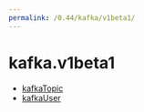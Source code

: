 ```yaml
---
permalink: /0.44/kafka/v1beta1/
---
```


# kafka.v1beta1



* [kafkaTopic](kafkaTopic.md)
* [kafkaUser](kafkaUser.md)